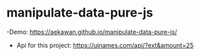 # manipulate-data-pure-js
-Demo: https://aekawan.github.io/manipulate-data-pure-js/
- Api for this project: https://uinames.com/api/?ext&amount=25
